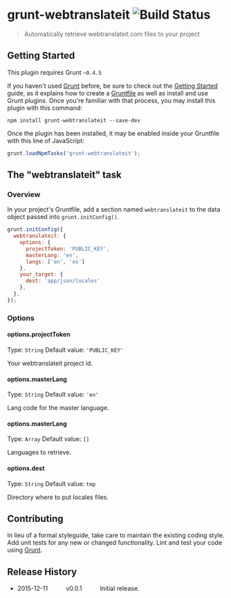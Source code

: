 # grunt-webtranslateit ![Build Status](https://travis-ci.org/anthanh/grunt-webtranslateit.svg?branch=master)

> Automatically retrieve webtranslateit.com files to your project

## Getting Started
This plugin requires Grunt `~0.4.5`

If you haven't used [Grunt](http://gruntjs.com/) before, be sure to check out the [Getting Started](http://gruntjs.com/getting-started) guide, as it explains how to create a [Gruntfile](http://gruntjs.com/sample-gruntfile) as well as install and use Grunt plugins. Once you're familiar with that process, you may install this plugin with this command:

```shell
npm install grunt-webtranslateit --save-dev
```

Once the plugin has been installed, it may be enabled inside your Gruntfile with this line of JavaScript:

```js
grunt.loadNpmTasks('grunt-webtranslateit');
```

## The "webtranslateit" task

### Overview
In your project's Gruntfile, add a section named `webtranslateit` to the data object passed into `grunt.initConfig()`.

```js
grunt.initConfig({
  webtranslateit: {
    options: {
      projectToken: 'PUBLIC_KEY',
      masterLang: 'en',
      langs: ['en', 'es']
    },
    your_target: {
      dest: 'app/json/locales'
    },
  },
});
```

### Options

#### options.projectToken
Type: `String`
Default value: `'PUBLIC_KEY'`

Your webtranslateit project id.

#### options.masterLang
Type: `String`
Default value: `'en'`

Lang code for the master language.

#### options.masterLang
Type: `Array`
Default value: `[]`

Languages to retrieve.

#### options.dest
Type: `String`
Default value: `tmp`

Directory where to put locales files.

## Contributing
In lieu of a formal styleguide, take care to maintain the existing coding style. Add unit tests for any new or changed functionality. Lint and test your code using [Grunt](http://gruntjs.com/).

## Release History

* 2015-12-11   v0.0.1   Initial release.
